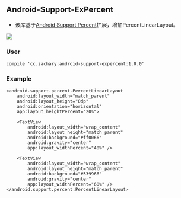 ## Android-Support-ExPercent ##

- 该库基于[Android Support Percent](https://developer.android.com/intl/zh-cn/tools/support-library/features.html#percent)扩展，增加PercentLinearLayout。

![](http://i.imgur.com/ZgphQUH.png)

### User
	compile 'cc.zachary:android-support-expercent:1.0.0'

### Example

	<android.support.percent.PercentLinearLayout
        android:layout_width="match_parent"
        android:layout_height="0dp"
        android:orientation="horizontal"
        app:layout_heightPercent="20%">

        <TextView
            android:layout_width="wrap_content"
            android:layout_height="match_parent"
            android:background="#ff0066"
            android:gravity="center"
            app:layout_widthPercent="40%" />

        <TextView
            android:layout_width="wrap_content"
            android:layout_height="match_parent"
            android:background="#339966"
            android:gravity="center"
            app:layout_widthPercent="60%" />
    </android.support.percent.PercentLinearLayout>